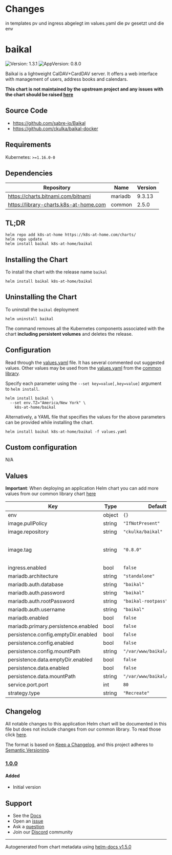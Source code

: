 # Changes

in templates pv und ingress abgelegt
im values.yaml die pv gesetzt und die env

# baikal

![Version: 1.3.1](https://img.shields.io/badge/Version-1.3.1-informational?style=flat-square) ![AppVersion: 0.8.0](https://img.shields.io/badge/AppVersion-0.8.0-informational?style=flat-square)

Baïkal is a lightweight CalDAV+CardDAV server. It offers a web interface with management of users, address books and calendars.

**This chart is not maintained by the upstream project and any issues with the chart should be raised [here](https://github.com/k8s-at-home/charts/issues/new/choose)**

## Source Code

* <https://github.com/sabre-io/Baikal>
* <https://github.com/ckulka/baikal-docker>

## Requirements

Kubernetes: `>=1.16.0-0`

## Dependencies

| Repository | Name | Version |
|------------|------|---------|
| https://charts.bitnami.com/bitnami | mariadb | 9.3.13 |
| https://library-charts.k8s-at-home.com | common | 2.5.0 |

## TL;DR

```console
helm repo add k8s-at-home https://k8s-at-home.com/charts/
helm repo update
helm install baikal k8s-at-home/baikal
```

## Installing the Chart

To install the chart with the release name `baikal`

```console
helm install baikal k8s-at-home/baikal
```

## Uninstalling the Chart

To uninstall the `baikal` deployment

```console
helm uninstall baikal
```

The command removes all the Kubernetes components associated with the chart **including persistent volumes** and deletes the release.

## Configuration

Read through the [values.yaml](./values.yaml) file. It has several commented out suggested values.
Other values may be used from the [values.yaml](https://github.com/k8s-at-home/library-charts/tree/main/charts/stable/common/values.yaml) from the [common library](https://github.com/k8s-at-home/library-charts/tree/main/charts/stable/common).

Specify each parameter using the `--set key=value[,key=value]` argument to `helm install`.

```console
helm install baikal \
  --set env.TZ="America/New York" \
    k8s-at-home/baikal
```

Alternatively, a YAML file that specifies the values for the above parameters can be provided while installing the chart.

```console
helm install baikal k8s-at-home/baikal -f values.yaml
```

## Custom configuration

N/A

## Values

**Important**: When deploying an application Helm chart you can add more values from our common library chart [here](https://github.com/k8s-at-home/library-charts/tree/main/charts/stable/common)

| Key | Type | Default | Description |
|-----|------|---------|-------------|
| env | object | `{}` |  |
| image.pullPolicy | string | `"IfNotPresent"` |  |
| image.repository | string | `"ckulka/baikal"` |  |
| image.tag | string | `"0.8.0"` | Image tag. For available image variants see https://github.com/ckulka/baikal-docker#image-variants |
| ingress.enabled | bool | `false` |  |
| mariadb.architecture | string | `"standalone"` |  |
| mariadb.auth.database | string | `"baikal"` |  |
| mariadb.auth.password | string | `"baikal"` |  |
| mariadb.auth.rootPassword | string | `"baikal-rootpass"` |  |
| mariadb.auth.username | string | `"baikal"` |  |
| mariadb.enabled | bool | `false` |  |
| mariadb.primary.persistence.enabled | bool | `false` |  |
| persistence.config.emptyDir.enabled | bool | `false` |  |
| persistence.config.enabled | bool | `false` |  |
| persistence.config.mountPath | string | `"/var/www/baikal/config"` |  |
| persistence.data.emptyDir.enabled | bool | `false` |  |
| persistence.data.enabled | bool | `false` |  |
| persistence.data.mountPath | string | `"/var/www/baikal/Specific"` |  |
| service.port.port | int | `80` |  |
| strategy.type | string | `"Recreate"` |  |

## Changelog

All notable changes to this application Helm chart will be documented in this file but does not include changes from our common library. To read those click [here](https://github.com/k8s-at-home/library-charts/tree/main/charts/stable/common#changelog).

The format is based on [Keep a Changelog](https://keepachangelog.com/en/1.0.0/), and this project adheres to [Semantic Versioning](https://semver.org/spec/v2.0.0.html).

### [1.0.0]

#### Added

- Initial version

[1.0.0]: #1.0.0

## Support

- See the [Docs](https://docs.k8s-at-home.com/our-helm-charts/getting-started/)
- Open an [issue](https://github.com/k8s-at-home/charts/issues/new/choose)
- Ask a [question](https://github.com/k8s-at-home/organization/discussions)
- Join our [Discord](https://discord.gg/sTMX7Vh) community

----------------------------------------------
Autogenerated from chart metadata using [helm-docs v1.5.0](https://github.com/norwoodj/helm-docs/releases/v1.5.0)
